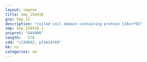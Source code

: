 ```yaml
---
layout: smgene
title: Smp_150410
grp: Smp_15
description: "coiled coil domain containing protein C16orf93"
smp: Smp_150410.1
uniprot: "G4VAM8"
length:   570
cdd: "cl20692, pfam14769"
kk: ns
categories: sm
---
```

